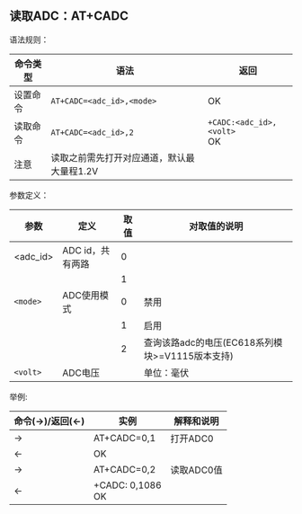 ## 读取ADC：AT+CADC

语法规则：

| 命令类型 | 语法                                       | 返回                           |
| -------- | ------------------------------------------ | ------------------------------ |
| 设置命令 | `AT+CADC=<adc_id>,<mode>`                  | OK                             |
| 读取命令 | `AT+CADC=<adc_id>,2`                       | `+CADC:<adc_id>,<volt>` <br>OK |
| 注意     | 读取之前需先打开对应通道，默认最大量程1.2V |                                |

 

参数定义：

| 参数     | 定义             | 取值 | 对取值的说明                                    |
| -------- | ---------------- | ---- | ----------------------------------------------- |
| <adc_id> | ADC id，共有两路 | 0    |                                                 |
|          |                  | 1    |                                                 |
| `<mode>` | ADC使用模式      | 0    | 禁用                                            |
|          |                  | 1    | 启用                                            |
|          |                  | 2    | 查询该路adc的电压(EC618系列模块>=V1115版本支持) |
| `<volt>` | ADC电压          |      | 单位：毫伏                                      |

 

举例:

| 命令(→)/返回(←) | 实例                 | 解释和说明 |
| --------------- | -------------------- | ---------- |
| →               | AT+CADC=0,1          | 打开ADC0   |
| ←               | OK                   |            |
| →               | AT+CADC=0,2          | 读取ADC0值 |
| ←               | +CADC: 0,1086 <br>OK |            |

 

